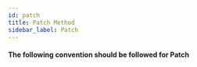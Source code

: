 ```yaml
---
id: patch
title: Patch Method
sidebar_label: Patch
---
```


#### The following convention should be followed for Patch
